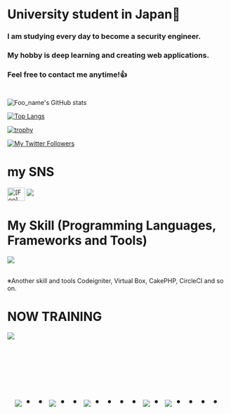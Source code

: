 # University student in Japan👋
### I am studying every day to become a security engineer.
### My hobby is deep learning and creating web applications.
### Feel free to contact me anytime!👍
#
![Foo_name's GitHub stats](https://github-readme-stats.vercel.app/api?username=tratiger&show_icons=true&theme=vue-dark)

[![Top Langs](https://github-readme-stats.vercel.app/api/top-langs/?username=tratiger&layout=compact&theme=vue-dark)](https://github.com/anuraghazra/github-readme-stats)

[![trophy](https://github-profile-trophy.vercel.app/?username=tratiger&theme=discord)](https://github.com/ryo-ma/github-profile-trophy)

[![My Twitter Followers](https://badgen.net/twitter/follow/tt)](https://twitter.com/tt)


# my SNS

<p align="left">
<a href="https://twitter.com/[Foo]" target="blank"><img align="center" src="https://raw.githubusercontent.com/rahuldkjain/github-profile-readme-generator/master/src/images/icons/Social/twitter.svg" alt="[Foo]" height="30" width="40" /></a>
<a href="[Foo_email]"><img src="https://img.shields.io/badge/Gmail-d14836?style=flat-square&logo=Gmail&logoColor=white&link=[Foo_email]"/></a>
</p>


# My Skill (Programming Languages, Frameworks and Tools)

<img src="https://skillicons.dev/icons?i=processing,python,Fastapi,typescript,CentOS,ubuntu,docker,vscode,github,discode" /> <br /><br />

 ※Another skill and tools
  Codeigniter, Virtual Box, CakePHP, CircleCI and so on.

# NOW TRAINING

<img src="https://skillicons.dev/icons?i=html,css,js,typescript,firebase,react,vue,next,Fastapi,sqlite,mysql,docker,laravel,cakephp,php,gutlab,jquery,aws,azure,vite" /> <br /><br />



<!-- --------------------------------- :) ---------------------------------- -->

<br><br><br>

<div align="center">
    <h1>
        <img src="https://user-images.githubusercontent.com/44926913/175852850-3fb6c715-1856-41ff-8c1f-94ce3b03b458.gif">・・
        <img src="https://user-images.githubusercontent.com/44926913/175853109-f8850656-6704-4a8a-bee6-9aca154d929b.gif">・・
        <img src="https://user-images.githubusercontent.com/44926913/175853154-5449d974-975e-44a6-ab84-a86031265e40.gif">・・・・
        <img src="https://user-images.githubusercontent.com/44926913/175853109-f8850656-6704-4a8a-bee6-9aca154d929b.gif">・
        <img src="https://user-images.githubusercontent.com/44926913/175853154-5449d974-975e-44a6-ab84-a86031265e40.gif">・・・・
    </h1>
  </div>
<br><br><br>
